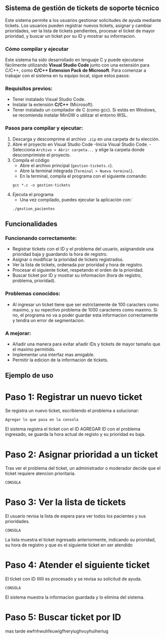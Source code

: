## Sistema de gestión de tickets de soporte técnico

Este sistema permite a los usuarios gestionar solicitudes de ayuda mediante tickets. Los usuarios pueden registrar nuevos tickets, asignar y cambiar prioridades, ver la lista de tickets pendientes, procesar el ticket de mayor prioridad, y buscar un ticket por su ID y mostrar su informacion. 

### Cómo compilar y ejecutar

Este sistema ha sido desarrollado en lenguaje C y puede ejecutarse fácilmente utilizando **Visual Studio Code** junto con una extensión para C/C++, como **C/C++ Extension Pack de Microsoft**. Para comenzar a trabajar con el sistema en tu equipo local, sigue estos pasos:

### Requisitos previos:

- Tener instalado Visual Studio Code.
- Instalar la extensión **C/C++** (Microsoft).
- Tener instalado un compilador de C (como gcc). Si estás en Windows, se recomienda instalar MinGW o utilizar el entorno WSL.

### Pasos para compilar y ejecutar:

1. Descarga y descomprime el archivo `.zip` en una carpeta de tu elección.
2. Abre el proyecto en Visual Studio Code
    -Inicia Visual Studio Code.
    -Selecciona `Archivo > Abrir carpeta...` y elige la carpeta donde descomprimiste el proyecto.
3. Compila el código
    - Abre el archivo principal (`gestion-tickets.c`).
    - Abre la terminal integrada (`Terminal > Nueva terminal`).
    - En la terminal, compila el programa con el siguiente comando:
    ```
    gcc *.c -o gestion-tickets
    ```
4. Ejecuta el programa
    - Una vez compilado, puedes ejecutar la aplicación con:`
    ```
    ./gestion_pacientes
    ```
## Funcionalidades

### Funcionando correctamente:
- Registrar tickets con el ID y el problema del usuario, asignandole una prioridad baja y guardando la hora de registro.
- Asignar o modificar la prioridad de tickets registrados.
- Ver la lista de tickets, ordenada por prioridad y hora de registro.
- Procesar el siguiente ticket, respetando el orden de la prioridad.
- Buscar ticket por ID y mostrar su informacion (hora de registro, problema, prioridad).

### Problemas conocidos:
- Al ingresar un ticket tiene que ser estrictamente de 100 caracters como maximo, y su repectivo  problema de 1000 caracteres como maximo. Si no, el programa no va a poder guardar esta informacion correctamente y tendra un error de segmentacion. 

### A mejorar:
- Añadir una manera para evitar añadir IDs y tickets de mayor tamaño que el maximo permitido.
- Implementar una interfaz mas amigable.
- Permitir la edicion de la informacion de tickets.

## Ejemplo de uso
# Paso 1: Registrar un nuevo ticket
Se registra un nuevo ticket, escribiendo el problema a solucionar:
```
Agregar lo que pasa en la consola
```
El sistema registra el ticket con el ID AGREGAR ID con el problema ingresado, se guarda la hora actual de registo y su prioridad es baja.

# Paso 2: Asignar prioridad a un ticket
Tras ver el problema del ticket, un administrador o moderador decide que el ticket requiere atencion prioritaria.
```
CONSOLA
```

# Paso 3: Ver la lista de tickets
El usuario revisa la lista de espera para ver todos los pacientes y sus prioridades.
```
CONSOLA
```
La lista muestra el ticket ingresado anteriormente, indicando su prioridad, su hora de registro y que es el siguiente ticket en ser atendido

# Paso 4: Atender el siguiente ticket
El ticket con ID IIIIII es procesado y se revisa su solicitud de ayuda.
```
CONSOLA
```
El sistema muestra la informacion guardada y lo elimina del sistema.

# Paso 5: Buscar ticket por ID
mas tarde ewfnhwuhfeuwigfheryiughvuyhuiheriug
